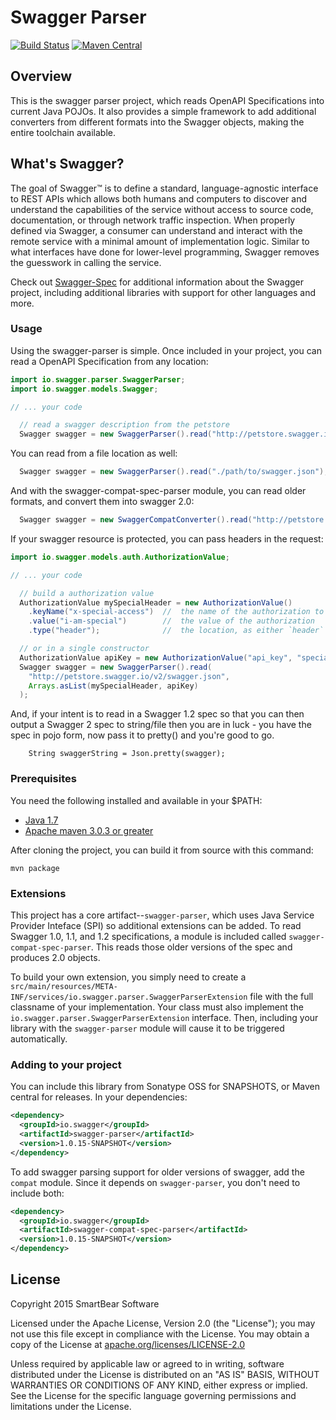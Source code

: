 # Swagger Parser

[![Build Status](https://travis-ci.org/swagger-api/swagger-parser.png)](https://travis-ci.org/swagger-api/swagger-parser)
[![Maven Central](https://maven-badges.herokuapp.com/maven-central/io.swagger/swagger-parser-project/badge.svg?style=plastic)](https://maven-badges.herokuapp.com/maven-central/io.swagger/swagger-parser-project)

## Overview 
This is the swagger parser project, which reads OpenAPI Specifications into current Java POJOs.  It also provides a simple framework to add additional converters from different formats into the Swagger objects, making the entire toolchain available.

## What's Swagger?

The goal of Swagger™ is to define a standard, language-agnostic interface to REST APIs which allows both humans and computers to discover and understand the capabilities of the service without access to source code, documentation, or through network traffic inspection. When properly defined via Swagger, a consumer can understand and interact with the remote service with a minimal amount of implementation logic. Similar to what interfaces have done for lower-level programming, Swagger removes the guesswork in calling the service.


Check out [Swagger-Spec](https://github.com/OAI/OpenAPI-Specification) for additional information about the Swagger project, including additional libraries with support for other languages and more. 


### Usage
Using the swagger-parser is simple.  Once included in your project, you can read a OpenAPI Specification from any location:

```java
import io.swagger.parser.SwaggerParser;
import io.swagger.models.Swagger;

// ... your code

  // read a swagger description from the petstore
  Swagger swagger = new SwaggerParser().read("http://petstore.swagger.io/v2/swagger.json");
```

You can read from a file location as well:
```java
  Swagger swagger = new SwaggerParser().read("./path/to/swagger.json");

```

And with the swagger-compat-spec-parser module, you can read older formats, and convert them into swagger 2.0:
```java
  Swagger swagger = new SwaggerCompatConverter().read("http://petstore.swagger.io/api/api-docs");
```

If your swagger resource is protected, you can pass headers in the request:
```java
import io.swagger.models.auth.AuthorizationValue;

// ... your code

  // build a authorization value
  AuthorizationValue mySpecialHeader = new AuthorizationValue()
    .keyName("x-special-access")  //  the name of the authorization to pass
    .value("i-am-special")        //  the value of the authorization
    .type("header");              //  the location, as either `header` or `query`

  // or in a single constructor
  AuthorizationValue apiKey = new AuthorizationValue("api_key", "special-key", "header");
  Swagger swagger = new SwaggerParser().read(
    "http://petstore.swagger.io/v2/swagger.json",
    Arrays.asList(mySpecialHeader, apiKey)
  );
```

And, if your intent is to read in a Swagger 1.2 spec so that you can then output a Swagger 2 spec to string/file
then you are in luck - you have the spec in pojo form, now pass it to pretty() and you're good to go.
```
    String swaggerString = Json.pretty(swagger);
```

### Prerequisites
You need the following installed and available in your $PATH:

* [Java 1.7](http://java.oracle.com)
* [Apache maven 3.0.3 or greater](http://maven.apache.org/)

After cloning the project, you can build it from source with this command:

```
mvn package
```

### Extensions
This project has a core artifact--`swagger-parser`, which uses Java Service Provider Inteface (SPI) so additional extensions can be added.  To read Swagger 1.0, 1.1, and 1.2 specifications, a module is included called `swagger-compat-spec-parser`.  This reads those older versions of the spec and produces 2.0 objects.

To build your own extension, you simply need to create a `src/main/resources/META-INF/services/io.swagger.parser.SwaggerParserExtension` file with the full classname of your implementation.  Your class must also implement the `io.swagger.parser.SwaggerParserExtension` interface.  Then, including your library with the `swagger-parser` module will cause it to be triggered automatically.

### Adding to your project
You can include this library from Sonatype OSS for SNAPSHOTS, or Maven central for releases.  In your dependencies:

```xml
<dependency>
  <groupId>io.swagger</groupId>
  <artifactId>swagger-parser</artifactId>
  <version>1.0.15-SNAPSHOT</version>
</dependency>

```

To add swagger parsing support for older versions of swagger, add the `compat` module.  Since it depends on `swagger-parser`, you don't need to include both:
```xml
<dependency>
  <groupId>io.swagger</groupId>
  <artifactId>swagger-compat-spec-parser</artifactId>
  <version>1.0.15-SNAPSHOT</version>
</dependency>

```


License
-------

Copyright 2015 SmartBear Software

Licensed under the Apache License, Version 2.0 (the "License");
you may not use this file except in compliance with the License.
You may obtain a copy of the License at [apache.org/licenses/LICENSE-2.0](http://www.apache.org/licenses/LICENSE-2.0)

Unless required by applicable law or agreed to in writing, software
distributed under the License is distributed on an "AS IS" BASIS,
WITHOUT WARRANTIES OR CONDITIONS OF ANY KIND, either express or implied.
See the License for the specific language governing permissions and
limitations under the License.
